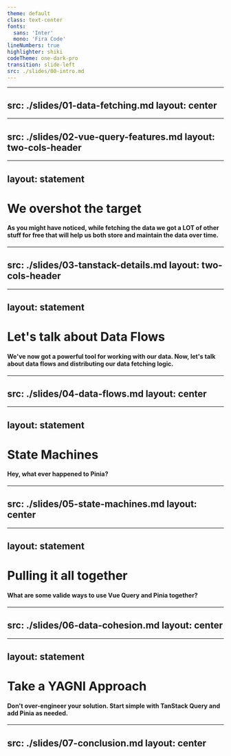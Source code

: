 ```yaml
---
theme: default
class: text-center
fonts:
  sans: 'Inter'
  mono: 'Fira Code'
lineNumbers: true
highlighter: shiki
codeTheme: one-dark-pro
transition: slide-left
src: ./slides/00-intro.md
---
```


---
src: ./slides/01-data-fetching.md
layout: center
---
---
src: ./slides/02-vue-query-features.md
layout: two-cols-header
---

---
layout: statement
---

<h1 class="gradient-title">We overshot the target</h1>

<h4 class="opacity-75">
  As you might have noticed, while fetching the data we got a LOT of other stuff for free that will help us both store and maintain the data over time.
</h4>

---
src: ./slides/03-tanstack-details.md
layout: two-cols-header
---

---
layout: statement
---

<h1 class="gradient-title">Let's talk about Data Flows</h1>

<h4 class="opacity-75">
  We've now got a powerful tool for working with our data.  Now, let's talk about data flows and distributing our data fetching logic.
</h4>

---
src: ./slides/04-data-flows.md
layout: center
---

---
layout: statement
---

<h1 class="gradient-title">State Machines</h1>

<h4 class="opacity-75">
  Hey, what ever happened to Pinia?
</h4>

---
src: ./slides/05-state-machines.md
layout: center
---

---
layout: statement
---

<h1 class="gradient-title">Pulling it all together</h1>

<h4 class="opacity-75">
  What are some valide ways to use Vue Query and Pinia together?
</h4>

---
src: ./slides/06-data-cohesion.md
layout: center
---

---
layout: statement
---

<h1 class="gradient-title">Take a YAGNI Approach</h1>

<h4 class="opacity-75">
  Don't over-engineer your solution.  Start simple with TanStack Query and add Pinia as needed.
</h4>

---
src: ./slides/07-conclusion.md
layout: center
---
